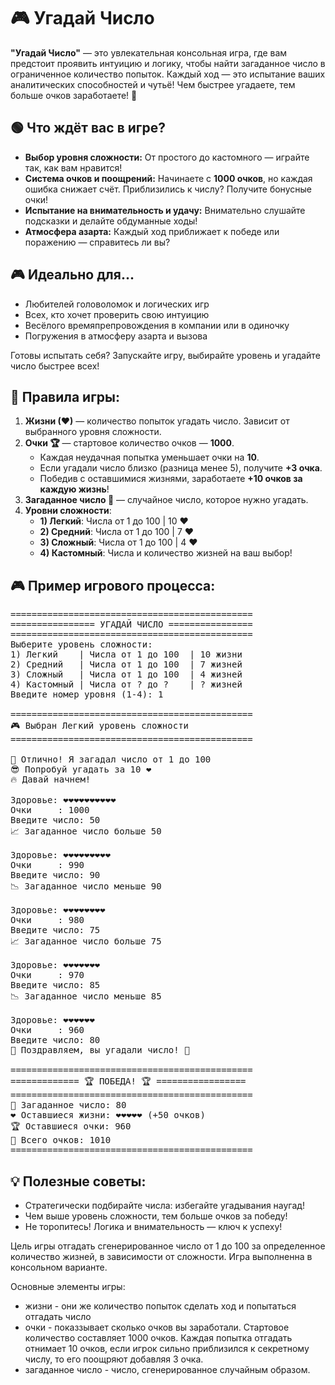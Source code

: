 # 🎮 **Угадай Число**

**"Угадай Число"** — это увлекательная консольная игра, где вам предстоит проявить интуицию и логику, чтобы найти загаданное число в ограниченное количество попыток. Каждый ход — это испытание ваших аналитических способностей и чутьё! Чем быстрее угадаете, тем больше очков заработаете! 🚀

## 🟢 **Что ждёт вас в игре?**

* **Выбор уровня сложности:** От простого до кастомного — играйте так, как вам нравится!
* **Система очков и поощрений:** Начинаете с **1000 очков**, но каждая ошибка снижает счёт. Приблизились к числу? Получите бонусные очки!
* **Испытание на внимательность и удачу:** Внимательно слушайте подсказки и делайте обдуманные ходы!
* **Атмосфера азарта:** Каждый ход приближает к победе или поражению — справитесь ли вы?

## 🎮 **Идеально для...**

* Любителей головоломок и логических игр
* Всех, кто хочет проверить свою интуицию
* Весёлого времяпрепровождения в компании или в одиночку
* Погружения в атмосферу азарта и вызова

Готовы испытать себя? Запускайте игру, выбирайте уровень и угадайте число быстрее всех!

## 🚀 **Правила игры:**

1. **Жизни (❤)** — количество попыток угадать число. Зависит от выбранного уровня сложности.
2. **Очки 🏆** — стартовое количество очков — **1000**.
   * Каждая неудачная попытка уменьшает очки на **10**.
   * Если угадали число близко (разница менее 5), получите **+3 очка**.
   * Победив с оставшимися жизнями, заработаете **+10 очков за каждую жизнь**!
3. **Загаданное число 🎲** — случайное число, которое нужно угадать.
4. **Уровни сложности**:
   * **1) Легкий**: Числа от 1 до 100 | 10 ❤
   * **2) Средний**: Числа от 1 до 100 | 7 ❤
   * **3) Сложный**: Числа от 1 до 100 | 4 ❤
   * **4) Кастомный**: Числа и количество жизней на ваш выбор!

## 🎮 **Пример игрового процесса:**

<pre class="!overflow-visible" data-start="999" data-end="2372">
==============================================
================ УГАДАЙ ЧИСЛО ================
==============================================
Выберите уровень сложности:
1) Легкий    | Числа от 1 до 100  | 10 жизни
2) Средний   | Числа от 1 до 100  | 7 жизней
3) Сложный   | Числа от 1 до 100  | 4 жизней
4) Кастомный | Числа от ? до ?    | ? жизней
Введите номер уровня (1-4): 1

==============================================
🎮 Выбран Легкий уровень сложности
==============================================

🎲 Отлично! Я загадал число от 1 до 100  
😎 Попробуй угадать за 10 ❤  
🔥 Давай начнем!

Здоровье: ❤❤❤❤❤❤❤❤❤❤  
Очки     : 1000  
Введите число: 50  
📈 Загаданное число больше 50  

Здоровье: ❤❤❤❤❤❤❤❤❤  
Очки     : 990  
Введите число: 90  
📉 Загаданное число меньше 90  

Здоровье: ❤❤❤❤❤❤❤❤  
Очки     : 980  
Введите число: 75  
📈 Загаданное число больше 75  

Здоровье: ❤❤❤❤❤❤❤  
Очки     : 970  
Введите число: 85  
📉 Загаданное число меньше 85  

Здоровье: ❤❤❤❤❤❤  
Очки     : 960  
Введите число: 80  
🎉 Поздравляем, вы угадали число! 🎉  

==============================================
============= 🏆 ПОБЕДА! 🏆 =================
==============================================
🎲 Загаданное число: 80  
❤️ Оставшиеся жизни: ❤❤❤❤❤ (+50 очков)  
🏆 Оставшиеся очки: 960  
💎 Всего очков: 1010  
==============================================
</pre>

## 💡 **Полезные советы:**

* Стратегически подбирайте числа: избегайте угадывания наугад!
* Чем выше уровень сложности, тем больше очков за победу!
* Не торопитесь! Логика и внимательность — ключ к успеху!

Цель игры отгадать сгенерированное число от 1 до 100 за определенное количество жизней, в зависимости от сложности. Игра выполненна в консольном варианте.

Основные элементы игры:

* жизни - они же количество попыток сделать ход и попытаться отгадать число
* очки - показзывает сколько очков вы заработали. Стартовое количество составляет 1000 очков. Каждая попытка отгадать отнимает 10 очков, если игрок сильно приблизился к секретному числу, то его поощряют добавляя 3 очка.
* загаданное число - число, сгенерированное случайным образом.
